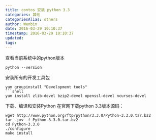 ```yaml
---
title: contos 安装 python 3.3
categories: 其他
categoriesAlias: others
author: Wenbin
date: 2016-03-29 10:10:37
timestamp: 2016-03-29 10:10:37
updated:
tags:
---
```


查看当前系统中的python版本

```shell
python --version
```

安装所有的开发工具包
```shell
yum groupinstall "Development tools"
```shell
yum install zlib-devel bzip2-devel openssl-devel ncurses-devel
```
下载、编译和安装Python
在官网下载python 3.3版本源码：

```shell
wget http://www.python.org/ftp/python/3.3.0/Python-3.3.0.tar.bz2
tar -jxv -f Python-3.3.0.tar.bz2
cd Python-3.3.0
./configure
make install
```
